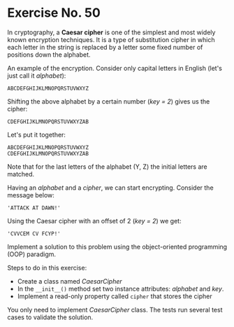 # Exercise No. 50

In cryptography, a **Caesar cipher** is one of the simplest and most widely known encryption techniques. It is a type of substitution cipher in which each letter in the string is replaced by a letter some fixed number of positions down the alphabet.

An example of the encryption. Consider only capital letters in English (let's just call it *alphabet*):

    ABCDEFGHIJKLMNOPQRSTUVWXYZ


Shifting the above alphabet by a certain number (*key = 2*) gives us the cipher:

    CDEFGHIJKLMNOPQRSTUVWXYZAB


Let's put it together:

    ABCDEFGHIJKLMNOPQRSTUVWXYZ
    CDEFGHIJKLMNOPQRSTUVWXYZAB

Note that for the last letters of the alphabet (Y, Z) the initial letters are matched.

Having an *alphabet* and a *cipher*, we can start encrypting. Consider the message below:

    'ATTACK AT DAWN!'


Using the Caesar cipher with an offset of 2 (*key = 2*) we get:

    'CVVCEM CV FCYP!'

Implement a solution to this problem using the object-oriented programming (OOP) paradigm.

Steps to do in this exercise:

-   Create a class named *CaesarCipher*
-   In the `__init__()` method set two instance attributes: *alphabet* and *key*.
-   Implement a read-only property called `cipher` that stores the cipher

You only need to implement *CaesarCipher* class. The tests run several test cases to validate the solution.